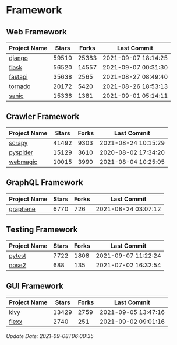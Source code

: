 # Framework

## Web Framework
| Project Name | Stars | Forks | Last Commit |
| ------------ | ----- | ----- | ----------- |
| [django](https://github.com/django/django) | 59510 | 25383 | 2021-09-07 18:14:25 |
| [flask](https://github.com/pallets/flask) | 56520 | 14557 | 2021-09-07 00:31:30 |
| [fastapi](https://github.com/tiangolo/fastapi) | 35638 | 2565 | 2021-08-27 08:49:40 |
| [tornado](https://github.com/tornadoweb/tornado) | 20172 | 5420 | 2021-08-26 18:53:13 |
| [sanic](https://github.com/sanic-org/sanic) | 15336 | 1381 | 2021-09-01 05:14:11 |

## Crawler Framework
| Project Name | Stars | Forks | Last Commit |
| ------------ | ----- | ----- | ----------- |
| [scrapy](https://github.com/scrapy/scrapy) | 41492 | 9303 | 2021-08-24 10:15:29 |
| [pyspider](https://github.com/binux/pyspider) | 15129 | 3610 | 2020-08-02 17:34:20 |
| [webmagic](https://github.com/code4craft/webmagic) | 10015 | 3990 | 2021-08-04 10:25:05 |

## GraphQL Framework
| Project Name | Stars | Forks | Last Commit |
| ------------ | ----- | ----- | ----------- |
| [graphene](https://github.com/graphql-python/graphene) | 6770 | 726 | 2021-08-24 03:07:12 |

## Testing Framework
| Project Name | Stars | Forks | Last Commit |
| ------------ | ----- | ----- | ----------- |
| [pytest](https://github.com/pytest-dev/pytest) | 7722 | 1808 | 2021-09-07 11:22:24 |
| [nose2](https://github.com/nose-devs/nose2) | 688 | 135 | 2021-07-02 16:32:54 |

## GUI Framework
| Project Name | Stars | Forks | Last Commit |
| ------------ | ----- | ----- | ----------- |
| [kivy](https://github.com/kivy/kivy) | 13429 | 2759 | 2021-09-05 13:47:16 |
| [flexx](https://github.com/flexxui/flexx) | 2740 | 251 | 2021-09-02 09:01:16 |

*Update Date: 2021-09-08T06:00:35*